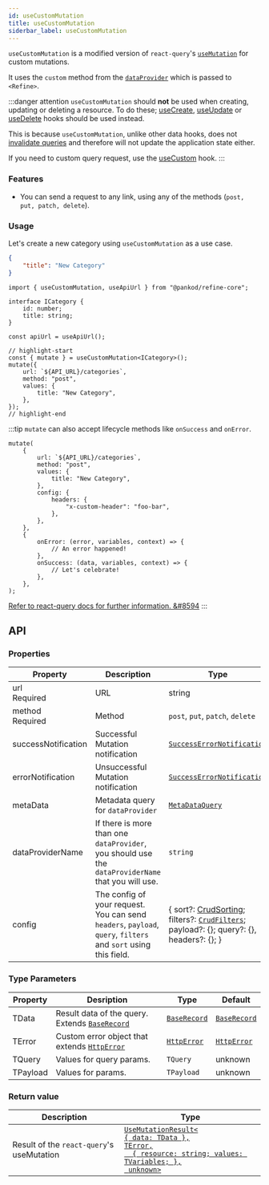 ```yaml
---
id: useCustomMutation
title: useCustomMutation
siderbar_label: useCustomMutation
---
```


`useCustomMutation` is a modified version of `react-query`'s [`useMutation`](https://react-query.tanstack.com/reference/useMutation) for custom mutations.

It uses the `custom` method from the [`dataProvider`](/api-reference/core/providers/data-provider.md) which is passed to `<Refine>`.

:::danger attention
`useCustomMutation` should **not** be used when creating, updating or deleting a resource. To do these; [useCreate](/docs/api-reference/core/hooks/data/useCreate/), [useUpdate](/docs/api-reference/core/hooks/data/useUpdate/) or [useDelete](/docs/api-reference/core/hooks/data/useDelete/) hooks should be used instead.

This is because `useCustomMutation`, unlike other data hooks, does not [invalidate queries](https://react-query.tanstack.com/guides/query-invalidation) and therefore will not update the application state either.

If you need to custom query request, use the [useCustom](/docs/api-reference/core/hooks/data/useCustom/) hook.
:::

### Features

-   You can send a request to any link, using any of the methods (`post, put, patch, delete`).

### Usage

Let's create a new category using `useCustomMutation` as a use case.

```json title="[POST] https://api.fake-rest.refine.dev/categories"
{
    "title": "New Category"
}
```

```tsx
import { useCustomMutation, useApiUrl } from "@pankod/refine-core";

interface ICategory {
    id: number;
    title: string;
}

const apiUrl = useApiUrl();

// highlight-start
const { mutate } = useCustomMutation<ICategory>();
mutate({
    url: `${API_URL}/categories`,
    method: "post",
    values: {
        title: "New Category",
    },
});
// highlight-end
```

:::tip
`mutate` can also accept lifecycle methods like `onSuccess` and `onError`.  

```tsx 
mutate(
    {
        url: `${API_URL}/categories`,
        method: "post",
        values: {
            title: "New Category",
        },
        config: {
            headers: {
                "x-custom-header": "foo-bar",
            },
        },
    },
    {
        onError: (error, variables, context) => {
            // An error happened!
        },
        onSuccess: (data, variables, context) => {
            // Let's celebrate!
        },
    },
);
```

[Refer to react-query docs for further information. &#8594](https://react-query.tanstack.com/guides/mutations#mutation-side-effects)
:::

## API

### Properties

| Property                                        | Description                                                                                        | Type                                                                       |
| ----------------------------------------------- | -------------------------------------------------------------------------------------------------- | -------------------------------------------------------------------------- |
| url <div className="required">Required</div>    | URL                                                                                                | string                                                                     |
| method <div className="required">Required</div> | Method                                                                                             | `post`, `put`, `patch`, `delete`                                           |
| successNotification                             | Successful Mutation notification                                                                   | [`SuccessErrorNotification`](/api-reference/core/interfaces.md#successerrornotification) |
| errorNotification                               | Unsuccessful Mutation notification                                                                 | [`SuccessErrorNotification`](/api-reference/core/interfaces.md#successerrornotification) |
| metaData                                        | Metadata query for `dataProvider`                                                                  | [`MetaDataQuery`](/api-reference/core/interfaces.md#metadataquery)                       |
| dataProviderName                                | If there is more than one `dataProvider`, you should use the `dataProviderName` that you will use. | `string`                                                                   |
| config                                          | The config of your request. You can send `headers`, `payload`, `query`, `filters` and `sort` using this field. | { sort?: [CrudSorting](/api-reference/core/interfaces.md#crudsorting); filters?: [`CrudFilters`](/api-reference/core/interfaces.md#crudfilters); payload?: {}; query?: {}, headers?: {}; } |

### Type Parameters

| Property | Desription                                                                       | Type                                           | Default                                        |
| -------- | -------------------------------------------------------------------------------- | ---------------------------------------------- | ---------------------------------------------- |
| TData    | Result data of the query. Extends [`BaseRecord`](/api-reference/core/interfaces.md#baserecord) | [`BaseRecord`](/api-reference/core/interfaces.md#baserecord) | [`BaseRecord`](/api-reference/core/interfaces.md#baserecord) |
| TError   | Custom error object that extends [`HttpError`](/api-reference/core/interfaces.md#httperror)    | [`HttpError`](/api-reference/core/interfaces.md#httperror)   | [`HttpError`](/api-reference/core/interfaces.md#httperror)   |
| TQuery   | Values for query params.                                                         | `TQuery`                                       | unknown                                        |
| TPayload | Values for params.                                                               | `TPayload`                                     | unknown                                        |

### Return value

| Description                               | Type                                                                                                                                                                                   |
| ----------------------------------------- | -------------------------------------------------------------------------------------------------------------------------------------------------------------------------------------- |
| Result of the `react-query`'s useMutation | [`UseMutationResult<`<br/>`{ data: TData },`<br/>`TError,`<br/>`  { resource: string; values: TVariables; },`<br/>` unknown>`](https://react-query.tanstack.com/reference/useMutation) |

